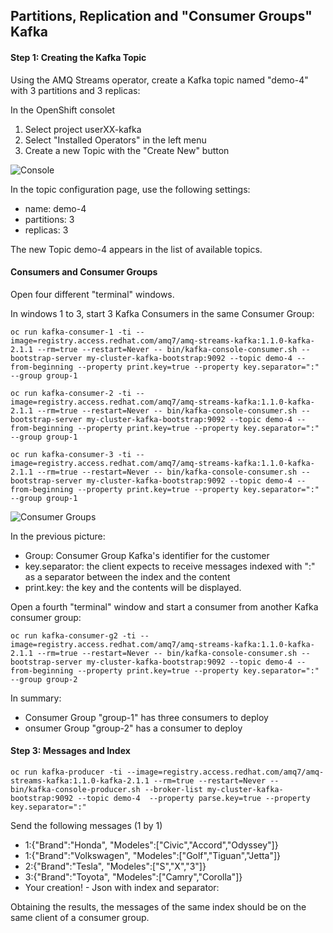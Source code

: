 ## Partitions, Replication and "Consumer Groups" Kafka

#### Step 1: Creating the Kafka Topic

Using the AMQ Streams operator, create a Kafka topic named "demo-4" with 3 partitions and 3 replicas:

In the OpenShift consolet

1) Select project userXX-kafka
2) Select "Installed Operators" in the left menu
3) Create a new Topic with the "Create New" button

![Console](images/lab2-partitions-01.png)

In the topic configuration page, use the following settings:
* name:  demo-4
* partitions: 3
* replicas: 3

The new Topic demo-4 appears in the list of available topics.


####  Consumers and Consumer Groups

Open four different "terminal" windows.

In windows 1 to 3, start 3 Kafka Consumers in the same Consumer Group:

```
oc run kafka-consumer-1 -ti --image=registry.access.redhat.com/amq7/amq-streams-kafka:1.1.0-kafka-2.1.1 --rm=true --restart=Never -- bin/kafka-console-consumer.sh --bootstrap-server my-cluster-kafka-bootstrap:9092 --topic demo-4 --from-beginning --property print.key=true --property key.separator=":" --group group-1
```

```
oc run kafka-consumer-2 -ti --image=registry.access.redhat.com/amq7/amq-streams-kafka:1.1.0-kafka-2.1.1 --rm=true --restart=Never -- bin/kafka-console-consumer.sh --bootstrap-server my-cluster-kafka-bootstrap:9092 --topic demo-4 --from-beginning --property print.key=true --property key.separator=":" --group group-1
```

```
oc run kafka-consumer-3 -ti --image=registry.access.redhat.com/amq7/amq-streams-kafka:1.1.0-kafka-2.1.1 --rm=true --restart=Never -- bin/kafka-console-consumer.sh --bootstrap-server my-cluster-kafka-bootstrap:9092 --topic demo-4 --from-beginning --property print.key=true --property key.separator=":" --group group-1
```

![Consumer Groups](images/lab4-groups-01.png)

In the previous picture:

* Group: Consumer Group Kafka's identifier for the customer
* key.separator: the client expects to receive messages indexed with ":" as a separator between the index and the content
* print.key: the key and the contents will be displayed.

Open a fourth "terminal" window and start a consumer from another Kafka consumer group:

```
oc run kafka-consumer-g2 -ti --image=registry.access.redhat.com/amq7/amq-streams-kafka:1.1.0-kafka-2.1.1 --rm=true --restart=Never -- bin/kafka-console-consumer.sh --bootstrap-server my-cluster-kafka-bootstrap:9092 --topic demo-4 --from-beginning --property print.key=true --property key.separator=":" --group group-2
```

In summary:

* Consumer Group "group-1" has three consumers to deploy
* onsumer Group "group-2" has a consumer to deploy

#### Step 3: Messages and Index

```
oc run kafka-producer -ti --image=registry.access.redhat.com/amq7/amq-streams-kafka:1.1.0-kafka-2.1.1 --rm=true --restart=Never -- bin/kafka-console-producer.sh --broker-list my-cluster-kafka-bootstrap:9092 --topic demo-4  --property parse.key=true --property key.separator=":"
```

Send the following messages (1 by 1)

* 1:{"Brand":"Honda", "Modeles":["Civic","Accord","Odyssey"]}
* 1:{"Brand":"Volkswagen", "Modeles":["Golf","Tiguan","Jetta"]}
* 2:{"Brand":"Tesla", "Modeles":["S","X","3"]}
* 3:{"Brand":"Toyota", "Modeles":["Camry","Corolla"]}
* Your creation! - Json with index and separator:

Obtaining the results, the messages of the same index should be on the same client of a consumer group.


